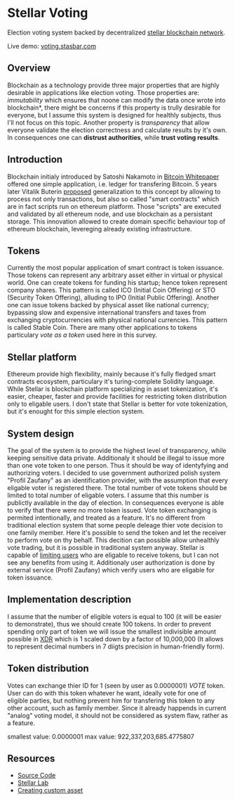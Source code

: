 # Stellar Voting

Election voting system backed by decentralized [stellar blockchain
network](http://stellar.org/).

Live demo: [voting.stasbar.com](https://voting.stasbar.com/)

## Overview

Blockchain as a technology provide three major properties that are highly
desirable in applications like election voting. Those properties are:
_immutability_ which ensures that noone can modify the data once wrote into
blockchain\*, there might be concerns if this property is trully desirable for
everyone, but I assume this system is designed for healthly subjects, thus I'll
not focus on this topic. Another property is _transparency_ that allow everyone
validate the election correctness and calculate results by it's own.
In consequences one can __distrust authorities__, while __trust voting
results__.

## Introduction

Blockchain initialy introduced by Satoshi Nakamoto in [Bitcoin
Whitepaper](https://bitcoin.org/bitcoin.pdf) offered one simple application,
i.e. ledger for transfering Bitcoin. 5 years later Vitalik Buterin
[proposed](https://bitcointalk.org/index.php?topic=428589.0) generalization to
this concept by allowing to process not only transactions, but also so called
"smart contracts" which are in fact scripts run on ethereum platform. Those
"scripts" are executed and validated by all ethereum node, and use blockchain as
a persistant storage. This innovation allowed to create domain specific
behaviour top of ethereum blockchain, levereging already existing
infrastructure.

## Tokens

Currently the most popular application of smart contract is token
issuance. Those tokens can represent any arbitrary asset either in virtual or
physical world. One can create tokens for funding his startup; hence token
represent company shares. This pattern is called ICO (Initial Coin Offering) or
STO (Security Token Offering), alluding to IPO (Initial Public Offering).
Another one can issue tokens backed by physical asset like national currency;
bypassing slow and expensive international transfers and taxes from
exchanging cryptocurrencies with physical national currencies. This pattern is
called Stable Coin.
There are many other applications to tokens particulary _vote as a token_ used
here in this survey.

## Stellar platform

Ethereum provide high flexibility, mainly because it's fully fledged smart
contracts ecosystem, particulary it's turing-complete Solidity language.
While Stellar is blockchain platform specializing in asset tokenization, it's
easier, cheaper, faster and provide facilities for restricting token
distribution only to eligable users. I don't state that Stellar is better for
vote tokenization, but it's enought for this simple election system.

## System design

The goal of the system is to provide the highest level of transparency, while
keeping sensitive data private. Additionaly it should be illegal to issue more
than one vote token to one person. Thus it should be way of identyfying and
authorizing voters. I decided to use government authorized polish system "Profil
Zaufany" as an identification provider, with the assumption that every eligable
voter is registered there.
The total number of vote tokens should be limited to total number of eligable
voters. I assume that this number is publictly available in the day of election.
In consequences everyone is able to verify that there were no more token issued.
Vote token exchanging is permited intentionally, and treated as a feature.
It's no different from traditional election system that some people deleage thier
vote decision to one family member. Here it's possible to send the token and let
the receiver to perform vote on thy behalf. This decition can possible allow
unhealthly vote trading, but it is possible in traditional system anyway.
Stellar is capable of [limiting
users](https://www.stellar.org/developers/guides/issuing-assets.html#requiring-or-revoking-authorization)
who are eligable to receive tokens, but I can not see any benefits from using
it. Additionaly user authorization is done by external service (Profil Zaufany)
which verify users who are eligable for token issuance.

## Implementation description

I assume that the number of eligible voters is equal to 100 (it will be easier
to demonstrate), thus we should create 100 tokens.
In order to prevent spending only part of token we will issue the smallest
indivisible amount possible in
[XDR](https://www.stellar.org/developers/guides/concepts/xdr.html) which is 1
scaled down by a factor of 10,000,000 (It allows to represent decimal numbers
in 7 diigts precision in human-friendly form).

## Token distribution

Votes can exchange thier ID for 1 (seen by user as 0.0000001) _VOTE_ token.
User can do with this token whatever he want, ideally vote for one of eligible
parties, but nothing prevent him for transfering this token to any other
account, such as family member. Since it already happends in current "analog"
voting model, it should not be considered as system flaw, rather as a feature.


smallest value: 0.0000001
max value: 922,337,203,685.4775807

## Resources

- [Source Code](https://github.com/stasbar/stellar-voting)
- [Stellar Lab](https://www.stellar.org/laboratory/)
- [Creating custom
  asset](https://www.stellar.org/developers/guides/walkthroughs/custom-assets.html)

